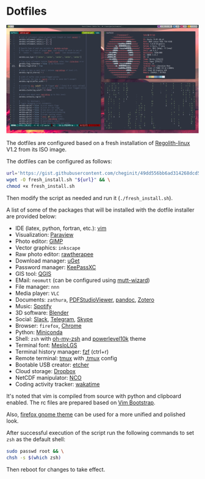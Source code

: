 # Dotfiles

<img src="https://github.com/cheginit/dotfiles/blob/master/ScreenShot.png" width="800">

The dotfiles are configured based on a fresh installation of [Regolith-linux](https://regolith-linux.org/install.html) V1.2 from its ISO image.

The dotfiles can be configured as follows:
```bash
url='https://gist.githubusercontent.com/cheginit/49dd556bb6ad314268dcd56510742883/raw/fresh_install.sh' && \
wget -O fresh_install.sh "${url}" && \
chmod +x fresh_install.sh
```
Then modify the script as needed and run it (`./fresh_install.sh`).

A list of some of the packages that will be installed with the dotfile installer are provided below:
- IDE (latex, python, fortran, etc.): [vim](https://github.com/vim/vim)
- Visualization: [Paraview](https://www.paraview.org/download/)
- Photo editor: [GIMP](https://launchpad.net/~otto-kesselgulasch/+archive/ubuntu/gimp)
- Vector graphics: `inkscape`
- Raw photo editor: [rawtherapee](https://launchpad.net/~dhor/+archive/ubuntu/myway)
- Download manager: [uGet](https://launchpad.net/~plushuang-tw/+archive/ubuntu/uget-stable)
- Password manager: [KeePassXC](https://launchpad.net/~phoerious/+archive/ubuntu/keepassxc)
- GIS tool: [QGIS](https://qgis.org/en/site/forusers/alldownloads.html#debian-ubuntu)
- EMail: `neomutt` (can be configured using [mutt-wizard](https://github.com/LukeSmithxyz/mutt-wizard))
- File manager: `nnn`
- Media player: `VLC`
- Documents: `zathura`, [PDFStudioViewer](https://www.qoppa.com/pdfstudioviewer/download/), [pandoc](https://github.com/jgm/pandoc/releases), [Zotero](https://www.zotero.org/download/)
- Music: [Spotify](https://snapcraft.io/spotify)
- 3D software: [Blender](https://snapcraft.io/blender)
- Social: [Slack](https://snapcraft.io/slack), [Telegram](https://snapcraft.io/telegram-desktop), [Skype](https://repo.skype.com/latest/)
- Browser: `firefox`, [Chrome](https://www.google.com/chrome/)
- Python: [Miniconda](https://repo.continuum.io/miniconda/)
- Shell: `zsh` with [oh-my-zsh](https://github.com/robbyrussell/oh-my-zsh) and [powerlevel10k](https://github.com/romkatv/powerlevel10k) theme
- Terminal font: [MesloLGS](https://github.com/romkatv/dotfiles-public/tree/master/.local/share/fonts/NerdFonts)
- Terminal history manager: [fzf](https://github.com/junegunn/fzf.vim) (ctrl+r)
- Remote terminal: [tmux](https://github.com/tmux/tmux) with [.tmux](https://github.com/gpakosz/.tmux) config
- Bootable USB creator: [etcher](https://github.com/balena-io/etcher/releases)
- Cloud storage: [Dropbox](https://www.dropbox.com/install-linux)
- NetCDF manipulator: [NCO](http://nco.sourceforge.net/)
- Coding activity tracker: [wakatime](https://wakatime.com)

It's noted that vim is compiled from source with python and clipboard enabled. The rc files are prepared based on [Vim Bootstrap](https://vim-bootstrap.com).

Also, [firefox gnome theme](https://github.com/rafaelmardojai/firefox-gnome-theme) can be used for a more unified and polished look.

After successful execution of the script run the following commands to set `zsh` as the default shell:
```bash
sudo passwd root && \
chsh -s $(which zsh)
```
Then reboot for changes to take effect.
